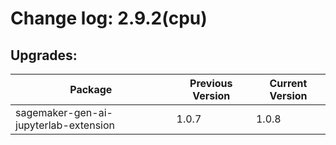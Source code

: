 # Change log: 2.9.2(cpu)

## Upgrades: 

Package | Previous Version | Current Version
---|---|---
sagemaker-gen-ai-jupyterlab-extension|1.0.7|1.0.8
